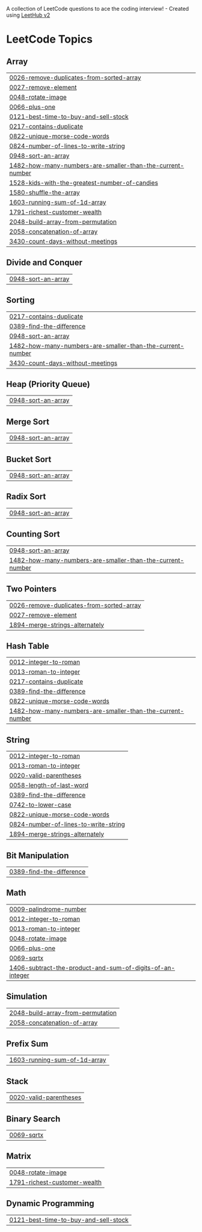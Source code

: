 A collection of LeetCode questions to ace the coding interview! - Created using [LeetHub v2](https://github.com/arunbhardwaj/LeetHub-2.0)
<!---LeetCode Topics Start-->
# LeetCode Topics
## Array
|  |
| ------- |
| [0026-remove-duplicates-from-sorted-array](https://github.com/AkashKannapiran/LeetCode/tree/master/0026-remove-duplicates-from-sorted-array) |
| [0027-remove-element](https://github.com/AkashKannapiran/LeetCode/tree/master/0027-remove-element) |
| [0048-rotate-image](https://github.com/AkashKannapiran/LeetCode/tree/master/0048-rotate-image) |
| [0066-plus-one](https://github.com/AkashKannapiran/LeetCode/tree/master/0066-plus-one) |
| [0121-best-time-to-buy-and-sell-stock](https://github.com/AkashKannapiran/LeetCode/tree/master/0121-best-time-to-buy-and-sell-stock) |
| [0217-contains-duplicate](https://github.com/AkashKannapiran/LeetCode/tree/master/0217-contains-duplicate) |
| [0822-unique-morse-code-words](https://github.com/AkashKannapiran/LeetCode/tree/master/0822-unique-morse-code-words) |
| [0824-number-of-lines-to-write-string](https://github.com/AkashKannapiran/LeetCode/tree/master/0824-number-of-lines-to-write-string) |
| [0948-sort-an-array](https://github.com/AkashKannapiran/LeetCode/tree/master/0948-sort-an-array) |
| [1482-how-many-numbers-are-smaller-than-the-current-number](https://github.com/AkashKannapiran/LeetCode/tree/master/1482-how-many-numbers-are-smaller-than-the-current-number) |
| [1528-kids-with-the-greatest-number-of-candies](https://github.com/AkashKannapiran/LeetCode/tree/master/1528-kids-with-the-greatest-number-of-candies) |
| [1580-shuffle-the-array](https://github.com/AkashKannapiran/LeetCode/tree/master/1580-shuffle-the-array) |
| [1603-running-sum-of-1d-array](https://github.com/AkashKannapiran/LeetCode/tree/master/1603-running-sum-of-1d-array) |
| [1791-richest-customer-wealth](https://github.com/AkashKannapiran/LeetCode/tree/master/1791-richest-customer-wealth) |
| [2048-build-array-from-permutation](https://github.com/AkashKannapiran/LeetCode/tree/master/2048-build-array-from-permutation) |
| [2058-concatenation-of-array](https://github.com/AkashKannapiran/LeetCode/tree/master/2058-concatenation-of-array) |
| [3430-count-days-without-meetings](https://github.com/AkashKannapiran/LeetCode/tree/master/3430-count-days-without-meetings) |
## Divide and Conquer
|  |
| ------- |
| [0948-sort-an-array](https://github.com/AkashKannapiran/LeetCode/tree/master/0948-sort-an-array) |
## Sorting
|  |
| ------- |
| [0217-contains-duplicate](https://github.com/AkashKannapiran/LeetCode/tree/master/0217-contains-duplicate) |
| [0389-find-the-difference](https://github.com/AkashKannapiran/LeetCode/tree/master/0389-find-the-difference) |
| [0948-sort-an-array](https://github.com/AkashKannapiran/LeetCode/tree/master/0948-sort-an-array) |
| [1482-how-many-numbers-are-smaller-than-the-current-number](https://github.com/AkashKannapiran/LeetCode/tree/master/1482-how-many-numbers-are-smaller-than-the-current-number) |
| [3430-count-days-without-meetings](https://github.com/AkashKannapiran/LeetCode/tree/master/3430-count-days-without-meetings) |
## Heap (Priority Queue)
|  |
| ------- |
| [0948-sort-an-array](https://github.com/AkashKannapiran/LeetCode/tree/master/0948-sort-an-array) |
## Merge Sort
|  |
| ------- |
| [0948-sort-an-array](https://github.com/AkashKannapiran/LeetCode/tree/master/0948-sort-an-array) |
## Bucket Sort
|  |
| ------- |
| [0948-sort-an-array](https://github.com/AkashKannapiran/LeetCode/tree/master/0948-sort-an-array) |
## Radix Sort
|  |
| ------- |
| [0948-sort-an-array](https://github.com/AkashKannapiran/LeetCode/tree/master/0948-sort-an-array) |
## Counting Sort
|  |
| ------- |
| [0948-sort-an-array](https://github.com/AkashKannapiran/LeetCode/tree/master/0948-sort-an-array) |
| [1482-how-many-numbers-are-smaller-than-the-current-number](https://github.com/AkashKannapiran/LeetCode/tree/master/1482-how-many-numbers-are-smaller-than-the-current-number) |
## Two Pointers
|  |
| ------- |
| [0026-remove-duplicates-from-sorted-array](https://github.com/AkashKannapiran/LeetCode/tree/master/0026-remove-duplicates-from-sorted-array) |
| [0027-remove-element](https://github.com/AkashKannapiran/LeetCode/tree/master/0027-remove-element) |
| [1894-merge-strings-alternately](https://github.com/AkashKannapiran/LeetCode/tree/master/1894-merge-strings-alternately) |
## Hash Table
|  |
| ------- |
| [0012-integer-to-roman](https://github.com/AkashKannapiran/LeetCode/tree/master/0012-integer-to-roman) |
| [0013-roman-to-integer](https://github.com/AkashKannapiran/LeetCode/tree/master/0013-roman-to-integer) |
| [0217-contains-duplicate](https://github.com/AkashKannapiran/LeetCode/tree/master/0217-contains-duplicate) |
| [0389-find-the-difference](https://github.com/AkashKannapiran/LeetCode/tree/master/0389-find-the-difference) |
| [0822-unique-morse-code-words](https://github.com/AkashKannapiran/LeetCode/tree/master/0822-unique-morse-code-words) |
| [1482-how-many-numbers-are-smaller-than-the-current-number](https://github.com/AkashKannapiran/LeetCode/tree/master/1482-how-many-numbers-are-smaller-than-the-current-number) |
## String
|  |
| ------- |
| [0012-integer-to-roman](https://github.com/AkashKannapiran/LeetCode/tree/master/0012-integer-to-roman) |
| [0013-roman-to-integer](https://github.com/AkashKannapiran/LeetCode/tree/master/0013-roman-to-integer) |
| [0020-valid-parentheses](https://github.com/AkashKannapiran/LeetCode/tree/master/0020-valid-parentheses) |
| [0058-length-of-last-word](https://github.com/AkashKannapiran/LeetCode/tree/master/0058-length-of-last-word) |
| [0389-find-the-difference](https://github.com/AkashKannapiran/LeetCode/tree/master/0389-find-the-difference) |
| [0742-to-lower-case](https://github.com/AkashKannapiran/LeetCode/tree/master/0742-to-lower-case) |
| [0822-unique-morse-code-words](https://github.com/AkashKannapiran/LeetCode/tree/master/0822-unique-morse-code-words) |
| [0824-number-of-lines-to-write-string](https://github.com/AkashKannapiran/LeetCode/tree/master/0824-number-of-lines-to-write-string) |
| [1894-merge-strings-alternately](https://github.com/AkashKannapiran/LeetCode/tree/master/1894-merge-strings-alternately) |
## Bit Manipulation
|  |
| ------- |
| [0389-find-the-difference](https://github.com/AkashKannapiran/LeetCode/tree/master/0389-find-the-difference) |
## Math
|  |
| ------- |
| [0009-palindrome-number](https://github.com/AkashKannapiran/LeetCode/tree/master/0009-palindrome-number) |
| [0012-integer-to-roman](https://github.com/AkashKannapiran/LeetCode/tree/master/0012-integer-to-roman) |
| [0013-roman-to-integer](https://github.com/AkashKannapiran/LeetCode/tree/master/0013-roman-to-integer) |
| [0048-rotate-image](https://github.com/AkashKannapiran/LeetCode/tree/master/0048-rotate-image) |
| [0066-plus-one](https://github.com/AkashKannapiran/LeetCode/tree/master/0066-plus-one) |
| [0069-sqrtx](https://github.com/AkashKannapiran/LeetCode/tree/master/0069-sqrtx) |
| [1406-subtract-the-product-and-sum-of-digits-of-an-integer](https://github.com/AkashKannapiran/LeetCode/tree/master/1406-subtract-the-product-and-sum-of-digits-of-an-integer) |
## Simulation
|  |
| ------- |
| [2048-build-array-from-permutation](https://github.com/AkashKannapiran/LeetCode/tree/master/2048-build-array-from-permutation) |
| [2058-concatenation-of-array](https://github.com/AkashKannapiran/LeetCode/tree/master/2058-concatenation-of-array) |
## Prefix Sum
|  |
| ------- |
| [1603-running-sum-of-1d-array](https://github.com/AkashKannapiran/LeetCode/tree/master/1603-running-sum-of-1d-array) |
## Stack
|  |
| ------- |
| [0020-valid-parentheses](https://github.com/AkashKannapiran/LeetCode/tree/master/0020-valid-parentheses) |
## Binary Search
|  |
| ------- |
| [0069-sqrtx](https://github.com/AkashKannapiran/LeetCode/tree/master/0069-sqrtx) |
## Matrix
|  |
| ------- |
| [0048-rotate-image](https://github.com/AkashKannapiran/LeetCode/tree/master/0048-rotate-image) |
| [1791-richest-customer-wealth](https://github.com/AkashKannapiran/LeetCode/tree/master/1791-richest-customer-wealth) |
## Dynamic Programming
|  |
| ------- |
| [0121-best-time-to-buy-and-sell-stock](https://github.com/AkashKannapiran/LeetCode/tree/master/0121-best-time-to-buy-and-sell-stock) |
<!---LeetCode Topics End-->
